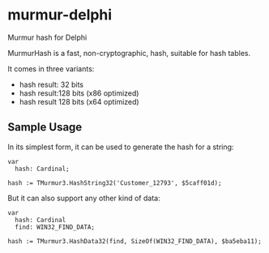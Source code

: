 # murmur-delphi
Murmur hash for Delphi

MurmurHash is a fast, non-cryptographic, hash, suitable for hash tables.

It comes in three variants:

- hash result: 32 bits
- hash result:128 bits (x86 optimized)
- hash result 128 bits (x64 optimized)


Sample Usage
----------------

In its simplest form, it can be used to generate the hash for a string:

    var 
      hash: Cardinal;

    hash := TMurmur3.HashString32('Customer_12793', $5caff01d);
      
But it can also support any other kind of data:

    var 
      hash: Cardinal
      find: WIN32_FIND_DATA;
      
    hash := TMurmur3.HashData32(find, SizeOf(WIN32_FIND_DATA), $ba5eba11);
    
    
